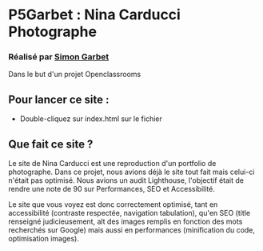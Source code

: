 # P5Garbet : Nina Carducci Photographe

### Réalisé par [Simon Garbet](https://www.simongarbet.com)

Dans le but d'un projet Openclassrooms

## Pour lancer ce site :

- Double-cliquez sur index.html sur le fichier

## Que fait ce site ?

Le site de Nina Carducci est une reproduction d'un portfolio de photographe.
Dans ce projet, nous avions déjà le site tout fait mais celui-ci n'était pas optimisé.
Nous avions un audit Lighthouse, l'objectif était de rendre une note de 90 sur Performances, SEO et Accessibilité.

Le site que vous voyez est donc correctement optimisé, tant en accessibilité (contraste respectée, navigation tabulation), qu'en SEO (title renseigné judicieusement, alt des images remplis en fonction des mots recherchés sur Google) mais aussi en performances (minification du code, optimisation images).

